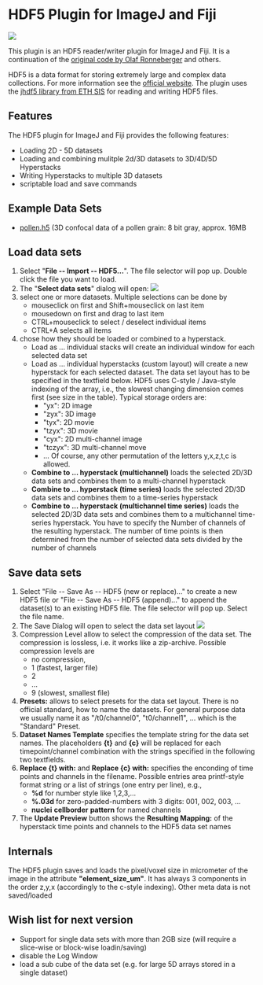 # HDF5 Plugin for ImageJ and Fiji

[![](https://github.com/fiji/HDF5_Vibez/actions/workflows/build-main.yml/badge.svg)](https://github.com/fiji/HDF5_Vibez/actions/workflows/build-main.yml)

This plugin is an HDF5 reader/writer plugin for ImageJ and Fiji. It is a continuation of the [original code by Olaf Ronneberger](https://lmb.informatik.uni-freiburg.de/resources/opensource/imagej_plugins/hdf5.html) and others.

HDF5 is a data format for storing extremely large and complex data collections. For more information see the [official website](https://www.hdfgroup.org/solutions/hdf5). The plugin uses the [jhdf5 library from ETH SIS](https://wiki-bsse.ethz.ch/display/JHDF5) for reading and writing HDF5 files.

## Features

The HDF5 plugin for ImageJ and Fiji provides the following features:

* Loading 2D - 5D datasets
* Loading and combining mulitple 2d/3D datasets to 3D/4D/5D Hyperstacks
* Writing Hyperstacks to multiple 3D datasets
* scriptable load and save commands

## Example Data Sets

* [pollen.h5](https://lmb.informatik.uni-freiburg.de/resources/opensource/imagej_plugins/samples/pollen.h5) (3D confocal data of a pollen grain: 8 bit gray, approx. 16MB

## Load data sets

1.  Select "__File -- Import -- HDF5...__". The file selector will pop up. Double click the file you want to load.
2.  The "__Select data sets__" dialog will open:
    ![](https://lmb.informatik.uni-freiburg.de/resources/opensource/imagej_plugins/select_data_sets2.png)
3.  select one or more datasets. Multiple selections can be done by
    *   mouseclick on first and Shift+mouseclick on last item
    *   mousedown on first and drag to last item
    *   CTRL+mouseclick to select / deselect individual items
    *   CTRL+A selects all items
4.  chose how they should be loaded or combined to a hyperstack.
    *   Load as ... individual stacks will create an individual window for each selected data set
    *   Load as ... individual hyperstacks (custom layout) will create a new hyperstack for each selected dataset. The data set layout has to be specified in the textfield below. HDF5 uses C-style / Java-style indexing of the array, i.e., the slowest changing dimension comes first (see size in the table). Typical storage orders are:
        * "yx": 2D image
        * "zyx": 3D image
        * "tyx": 2D movie
        * "tzyx": 3D movie
        * "cyx": 2D multi-channel image
        * "tczyx": 3D multi-channel move
        * ...
        Of course, any other permutation of the letters y,x,z,t,c is allowed.
    * __Combine to ... hyperstack (multichannel)__ loads the selected 2D/3D data sets and combines them to a multi-channel hyperstack
    * __Combine to ... hyperstack (time series)__ loads the selected 2D/3D data sets and combines them to a time-series hyperstack
    * __Combine to ... hyperstack (multichannel time series)__ loads the selected 2D/3D data sets and combines them to a multichannel time-series hyperstack. You have to specify the Number of channels of the resulting hyperstack. The number of time points is then determined from the number of selected data sets divided by the number of channels

## Save data sets

1.  Select "File -- Save As -- HDF5 (new or replace)..." to create a new HDF5 file or "File -- Save As -- HDF5 (append)..." to append the dataset(s) to an existing HDF5 file. The file selector will pop up. Select the file name.
2.  The Save Dialog will open to select the data set layout
    ![](https://lmb.informatik.uni-freiburg.de/resources/opensource/imagej_plugins/save_dialog.png)
3.  Compression Level allow to select the compression of the data set. The compression is lossless, i.e. it works like a zip-archive. Possible compression levels are
    *   no compression,
    *   1 (fastest, larger file)
    *   2
    *   ...
    *   9 (slowest, smallest file)
4.  __Presets:__ allows to select presets for the data set layout. There is no official standard, how to name the datasets. For general purpose data we usually name it as "/t0/channel0", "t0/channel1", ... which is the "Standard" Preset.
5.  __Dataset Names Template__ specifies the template string for the data set names. The placeholders __{t}__ and __{c}__ will be replaced for each timepoint/channel combination with the strings specified in the following two textfields.
6.  __Replace {t} with:__ and __Replace {c} with:__ specifies the enconding of time points and channels in the filename. Possible entries area printf-style format string or a list of strings (one entry per line), e.g.,
    *   __%d__ for number style like 1,2,3,...
    *   __%.03d__ for zero-padded-numbers with 3 digits: 001, 002, 003, ...
    *   __nuclei__
        __cellborder__
        __pattern__         for named channels
7. The __Update Preview__ button shows the __Resulting Mapping:__ of the hyperstack time points and channels to the HDF5 data set names

## Internals

The HDF5 plugin saves and loads the pixel/voxel size in micrometer of the image in the attribute __"element_size_um"__. It has always 3 components in the order z,y,x (accordingly to the c-style indexing). Other meta data is not saved/loaded

## Wish list for next version

* Support for single data sets with more than 2GB size (will require a slice-wise or block-wise loadin/saving)
* disable the Log Window
* load a sub cube of the data set (e.g. for large 5D arrays stored in a single dataset)
